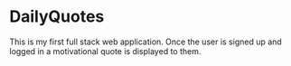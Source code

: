 # DailyQuotes

This is my first full stack web application. Once the user is signed up and logged in a motivational quote is displayed to them.
